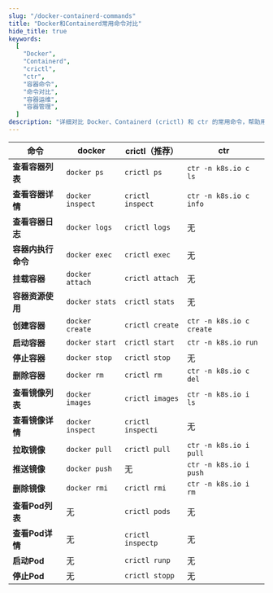 ```yaml
---
slug: "/docker-containerd-commands"
title: "Docker和Containerd常用命令对比"
hide_title: true
keywords:
  [
    "Docker",
    "Containerd",
    "crictl",
    "ctr",
    "容器命令",
    "命令对比",
    "容器运维",
    "容器管理",
  ]
description: "详细对比 Docker、Containerd (crictl) 和 ctr 的常用命令，帮助用户在不同容器运行时环境下进行容器操作和管理"
---
```


| 命令  | docker | crictl（推荐） | ctr |
| --- | --- | --- | --- |
| **查看容器列表** | `docker ps` | `crictl ps` | `ctr -n k8s.io c ls` |
| **查看容器详情** | `docker inspect` | `crictl inspect` | `ctr -n k8s.io c info` |
| **查看容器日志** | `docker logs` | `crictl logs` | 无   |
| **容器内执行命令** | `docker exec` | `crictl exec` | 无   |
| **挂载容器** | `docker attach` | `crictl attach` | 无   |
| **容器资源使用** | `docker stats` | `crictl stats` | 无   |
| **创建容器** | `docker create` | `crictl create` | `ctr -n k8s.io c create` |
| **启动容器** | `docker start` | `crictl start` | `ctr -n k8s.io run` |
| **停止容器** | `docker stop` | `crictl stop` | 无   |
| **删除容器** | `docker rm` | `crictl rm` | `ctr -n k8s.io c del` |
| **查看镜像列表** | `docker images` | `crictl images` | `ctr -n k8s.io i ls` |
| **查看镜像详情** | `docker inspect` | `crictl inspecti` | 无   |
| **拉取镜像** | `docker pull` | `crictl pull` | `ctr -n k8s.io i pull` |
| **推送镜像** | `docker push` | 无   | `ctr -n k8s.io i push` |
| **删除镜像** | `docker rmi` | `crictl rmi` | `ctr -n k8s.io i rm` |
| **查看Pod列表** | 无   | `crictl pods` | 无   |
| **查看Pod详情** | 无   | `crictl inspectp` | 无   |
| **启动Pod** | 无   | `crictl runp` | 无   |
| **停止Pod** | 无   | `crictl stopp` | 无   |